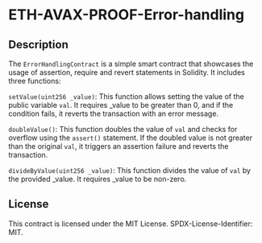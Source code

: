 # ETH-AVAX-PROOF-Error-handling

## Description
The `ErrorHandlingContract` is a simple smart contract that showcases the usage of assertion, require and revert statements in Solidity. It includes three functions:

`setValue(uint256 _value)`: This function allows setting the value of the public variable `val`. It requires _value to be greater than 0, and if the condition fails, it reverts the transaction with an error message.

`doubleValue()`: This function doubles the value of `val` and checks for overflow using the `assert()` statement. If the doubled value is not greater than the original `val`, it triggers an assertion failure and reverts the transaction.

`divideByValue(uint256 _value)`: This function divides the value of `val` by the provided _value. It requires _value to be non-zero.

## License
 This contract is licensed under the MIT License. SPDX-License-Identifier: MIT.
